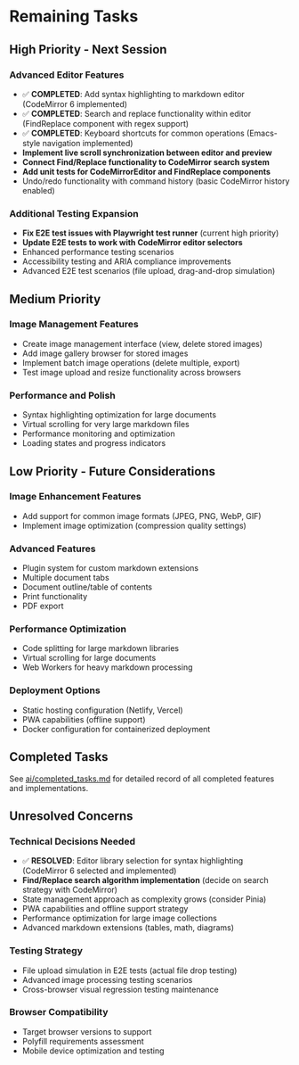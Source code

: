 # Remaining Tasks

## High Priority - Next Session

### Advanced Editor Features
- ✅ **COMPLETED**: Add syntax highlighting to markdown editor (CodeMirror 6 implemented)
- ✅ **COMPLETED**: Search and replace functionality within editor (FindReplace component with regex support)
- ✅ **COMPLETED**: Keyboard shortcuts for common operations (Emacs-style navigation implemented)
- **Implement live scroll synchronization between editor and preview**
- **Connect Find/Replace functionality to CodeMirror search system** 
- **Add unit tests for CodeMirrorEditor and FindReplace components**
- Undo/redo functionality with command history (basic CodeMirror history enabled)

### Additional Testing Expansion  
- **Fix E2E test issues with Playwright test runner** (current high priority)
- **Update E2E tests to work with CodeMirror editor selectors**
- Enhanced performance testing scenarios
- Accessibility testing and ARIA compliance improvements
- Advanced E2E test scenarios (file upload, drag-and-drop simulation)

## Medium Priority

### Image Management Features
- Create image management interface (view, delete stored images)
- Add image gallery browser for stored images
- Implement batch image operations (delete multiple, export)
- Test image upload and resize functionality across browsers

### Performance and Polish
- Syntax highlighting optimization for large documents  
- Virtual scrolling for very large markdown files
- Performance monitoring and optimization
- Loading states and progress indicators

## Low Priority - Future Considerations

### Image Enhancement Features
- Add support for common image formats (JPEG, PNG, WebP, GIF)
- Implement image optimization (compression quality settings)

### Advanced Features
- Plugin system for custom markdown extensions
- Multiple document tabs
- Document outline/table of contents
- Print functionality
- PDF export

### Performance Optimization
- Code splitting for large markdown libraries
- Virtual scrolling for large documents
- Web Workers for heavy markdown processing

### Deployment Options
- Static hosting configuration (Netlify, Vercel)
- PWA capabilities (offline support)
- Docker configuration for containerized deployment

## Completed Tasks

See [ai/completed_tasks.md](./completed_tasks.md) for detailed record of all completed features and implementations.

## Unresolved Concerns

### Technical Decisions Needed  
- ✅ **RESOLVED**: Editor library selection for syntax highlighting (CodeMirror 6 selected and implemented)
- **Find/Replace search algorithm implementation** (decide on search strategy with CodeMirror)
- State management approach as complexity grows (consider Pinia)
- PWA capabilities and offline support strategy
- Performance optimization for large image collections
- Advanced markdown extensions (tables, math, diagrams)

### Testing Strategy
- File upload simulation in E2E tests (actual file drop testing)
- Advanced image processing testing scenarios
- Cross-browser visual regression testing maintenance

### Browser Compatibility
- Target browser versions to support
- Polyfill requirements assessment  
- Mobile device optimization and testing